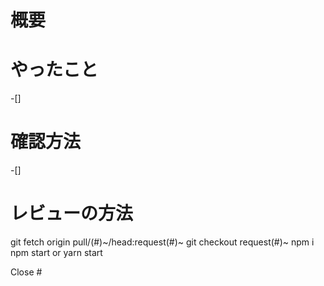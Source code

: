 # 概要

# やったこと
-[] 

# 確認方法
-[] 

# レビューの方法
git fetch origin pull/(#)~/head:request(#)~
git checkout request(#)~
npm i
npm start or yarn start

Close #
